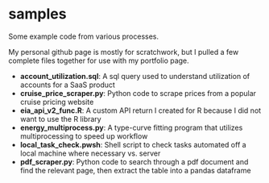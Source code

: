# samples
Some example code from various processes. 

My personal github page is mostly for scratchwork, but I pulled a few complete files together for use with my portfolio page. 

* **account_utilization.sql**: A sql query used to understand utilization of accounts for a SaaS product
* **cruise_price_scraper.py**: Python code to scrape prices from a popular cruise pricing website
* **eia_api_v2_func.R**: A custom API return I created for R because I did not want to use the R library
* **energy_multiprocess.py**: A type-curve fitting program that utilizes multiprocessing to speed up workflow
* **local_task_check.pwsh**: Shell script to check tasks automated off a local machine where necessary vs. server 
* **pdf_scraper.py**: Python code to search through a pdf document and find the relevant page, then extract the table into a pandas dataframe
